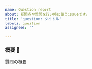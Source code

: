 ```yaml
---
name: Question report
about: 疑問点や質問を行い時に使うissueです。
title: 'question: タイトル'
labels: question
assignees: ''

---
```


### 概要 🚀

質問の概要
